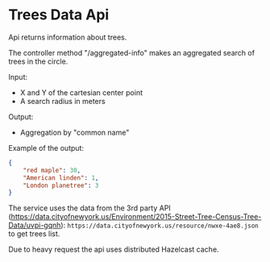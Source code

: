 # Trees Data Api

Api returns information about trees.

The controller method "/aggregated-info" makes an aggregated search of trees in the circle.

Input:
  - X and Y of the cartesian center point
  - A search radius in meters

Output:
  - Aggregation by "common name"

Example of the output:
```json
{
    "red maple": 30,
    "American linden": 1,
    "London planetree": 3
}
```

The service uses the data from the 3rd party API (https://data.cityofnewyork.us/Environment/2015-Street-Tree-Census-Tree-Data/uvpi-gqnh): `https://data.cityofnewyork.us/resource/nwxe-4ae8.json` to get trees list.

Due to heavy request the api uses distributed Hazelcast cache.
